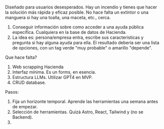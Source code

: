 Diseñado para usuarios desesperados. Hay un incendio y tienes que hacer la solución más rápida y eficaz posible. No hace falta un extintor o una manguera si hay una toalla, una maceta, etc., cerca.

1. Conseguir información sobre como acceder a una ayuda pública específica. Cualquiera en la base de datos de Hacienda.
2. La idea es: persona/empresa entra, escribe sus características y pregunta si hay alguna ayuda para ella. El resultado debería ser una lista de opciones, con un tag verde "muy probable" o amarillo "depende".

Que hace falta?
1. Web scrapping Hacienda
2. Interfaz mínima. Es un forms, en esencia.
3. Estructura LLMs. Utilizar GPT4 en MVP.
4. CRUD database.


Pasos:
1. Fija un horizonte temporal. Aprende las herramientas una semana antes de empezar.
2. Selección de herramientas. Quizá Astro, React, Tailwind y (no se Backend).
3. 